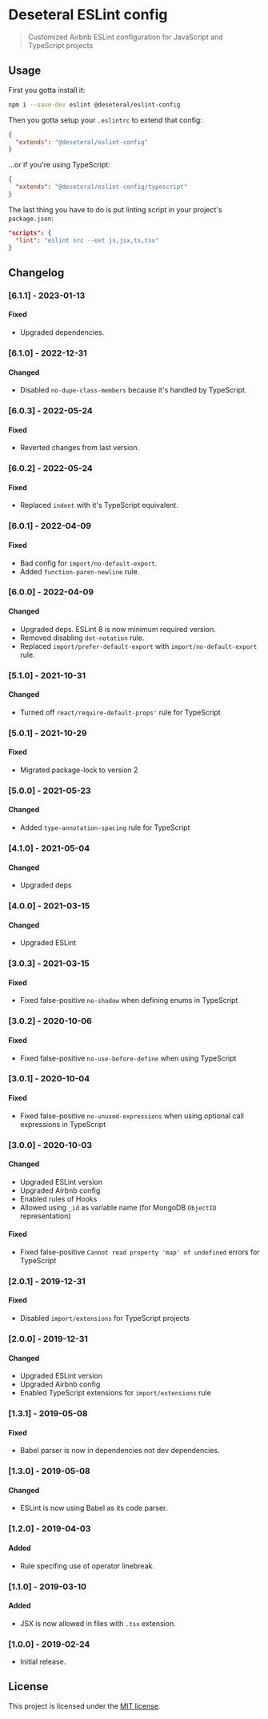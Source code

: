 # Deseteral ESLint config

> Customized Airbnb ESLint configuration for JavaScript and TypeScript projects

## Usage
First you gotta install it:
```sh
npm i --save-dev eslint @deseteral/eslint-config
```

Then you gotta setup your `.eslintrc` to extend that config:
```json
{
  "extends": "@deseteral/eslint-config"
}
```

...or if you're using TypeScript:
```json
{
  "extends": "@deseteral/eslint-config/typescript"
}
```

The last thing you have to do is put linting script in your project's `package.json`:
```json
"scripts": {
  "lint": "eslint src --ext js,jsx,ts,tsx"
}
```

## Changelog

### [6.1.1] - 2023-01-13
#### Fixed
- Upgraded dependencies.

### [6.1.0] - 2022-12-31
#### Changed
- Disabled `no-dupe-class-members` because it's handled by TypeScript.

### [6.0.3] - 2022-05-24
#### Fixed
- Reverted changes from last version.

### [6.0.2] - 2022-05-24
#### Fixed
- Replaced `indent` with it's TypeScript equivalent.

### [6.0.1] - 2022-04-09
#### Fixed
- Bad config for `import/no-default-export`.
- Added `function-paren-newline` rule.

### [6.0.0] - 2022-04-09
#### Changed
- Upgraded deps. ESLint 8 is now minimum required version.
- Removed disabling `dot-notation` rule.
- Replaced `import/prefer-default-export` with `import/no-default-export` rule.

### [5.1.0] - 2021-10-31
#### Changed
- Turned off `react/require-default-props'` rule for TypeScript

### [5.0.1] - 2021-10-29
#### Fixed
- Migrated package-lock to version 2

### [5.0.0] - 2021-05-23
#### Changed
- Added `type-annotation-spacing` rule for TypeScript

### [4.1.0] - 2021-05-04
#### Changed
- Upgraded deps

### [4.0.0] - 2021-03-15
#### Changed
- Upgraded ESLint

### [3.0.3] - 2021-03-15
#### Fixed
- Fixed false-positive `no-shadow` when defining enums in TypeScript


### [3.0.2] - 2020-10-06
#### Fixed
- Fixed false-positive `no-use-before-define` when using TypeScript

### [3.0.1] - 2020-10-04
#### Fixed
- Fixed false-positive `no-unused-expressions` when using optional call expressions in TypeScript

### [3.0.0] - 2020-10-03
#### Changed
- Upgraded ESLint version
- Upgraded Airbnb config
- Enabled rules of Hooks
- Allowed using `_id` as variable name (for MongoDB `ObjectID` representation)
#### Fixed
- Fixed false-positive `Cannot read property 'map' of undefined` errors for TypeScript

### [2.0.1] - 2019-12-31
#### Fixed
- Disabled `import/extensions` for TypeScript projects

### [2.0.0] - 2019-12-31
#### Changed
- Upgraded ESLint version
- Upgraded Airbnb config
- Enabled TypeScript extensions for `import/extensions` rule

### [1.3.1] - 2019-05-08
#### Fixed
- Babel parser is now in dependencies not dev dependencies.

### [1.3.0] - 2019-05-08
#### Changed
- ESLint is now using Babel as its code parser.

### [1.2.0] - 2019-04-03
#### Added
- Rule specifing use of operator linebreak.

### [1.1.0] - 2019-03-10
#### Added
- JSX is now allowed in files with `.tsx` extension.

### [1.0.0] - 2019-02-24
- Initial release.


## License
This project is licensed under the [MIT license](LICENSE).
